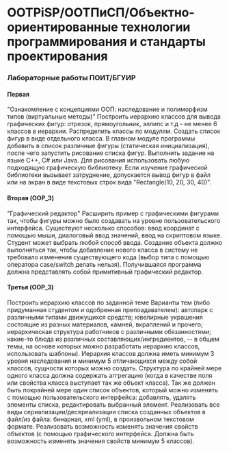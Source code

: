 # OOTPiSP/ООТПиСП/Объектно-ориентированные технологии программирования и стандарты проектирования

### Лабораторные работы ПОИТ/БГУИР

#### Первая

"Ознакомление с концепциями ООП: наследование и полиморфизм типов (виртуальные методы)" 
Построить иерархию классов для вывода графических фигур: отрезок, прямоугольник, эллипс и т.д - не менее 6 классов в иерархии.
Распределить классы по модулям. Создать список фигур в виде отдельного класса. В главном модуле программы добавить в список различные фигуры (статическая инициализация), после чего запустить рисование списка фигур. Выполнить задание на языке C++, C# или Java.
Для рисования использовать любую подходящую графическую библиотеку. Если изучение графической библиотеки вызывает затруднение, допускается вывод фигур в файл или на экран в виде текстовых строк вида "Rectangle(10, 20, 30, 40)".

#### Вторая (OOP_3)

"Графический редактор"
Расширить пример с графическими фигурами так, чтобы фигуры можно было создавать на уровне пользовательского интерфейса.
Существуют несколько способов: ввод координат с помощью мыши, диалоговый ввод значений, ввод на скриптовом языке.
Студент может выбрать любой способ ввода. Создание объекта должно выполняться так, чтобы добавление нового класса в систему не требовало изменения существующего кода 
(выбор типа с помощью оператора case/switch делать нельзя). Получившаяся программа должна представлять собой примитивный графический редактор.

#### Третья (OOP_3)

Построить иерархию классов по заданной теме
Варианты тем (либо придуманная студентом и одобренная препоадавателем): автопарк с различными типами движущихся средств; ювелирные украшения состоящие из разных материалов, камней, вкраплений и прочего; иерархическая структура работников с различными обязанностями; какие-то блюда из различных составляющих/ингредиентов, -- в общем темы, 
на основе которых можно разработать иерархию классов, использовать шаблоны). 
Иерархия классов должна иметь минимум 3 уровня наследования и минимум 5 отличающихся между собой классов, сущности которых можно создать. 
Структура по крайней мере одного класса должна содержать аггрегацию (когда в качестве поля или свойства класса выступает так же объект класса). 
Так же должен быть покрайней мере один список объектов, который можно изменять с помощью пользовательского интерфейса: добавлять, удалять 
элементы списка, редактировать выбранный элемент.
Реализовать все виды сериализации/десереализации списка созданных объектов в файл/из файла: бинарная, xml (yml), в произвольном текстовом формате. 
Реализовать возможность изменять значения свойств объектов (с помощью графического интерфейса. Должна быть возможность изменять значения свойств минимум 5 классов). 

